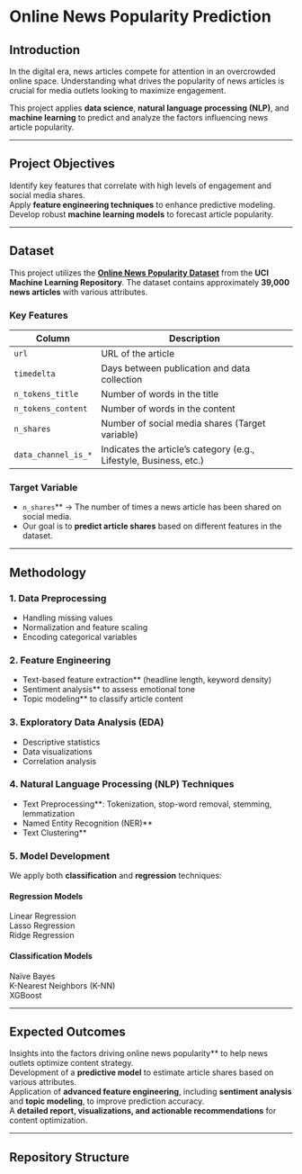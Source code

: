 #  Online News Popularity Prediction  

## Introduction  
In the digital era, news articles compete for attention in an overcrowded online space. Understanding what drives the popularity of news articles is crucial for media outlets looking to maximize engagement.  

This project applies **data science**, **natural language processing (NLP)**, and **machine learning** to predict and analyze the factors influencing news article popularity.  

---

##  Project Objectives  
 Identify key features that correlate with high levels of engagement and social media shares.  
Apply **feature engineering techniques** to enhance predictive modeling.  
 Develop robust **machine learning models** to forecast article popularity.  

---

##  Dataset  
This project utilizes the [**Online News Popularity Dataset**](https://archive.ics.uci.edu/dataset/332/online+news+popularity) from the **UCI Machine Learning Repository**. The dataset contains approximately **39,000 news articles** with various attributes.  

###  Key Features  
| Column | Description |
|--------|-------------|
| `url` | URL of the article |
| `timedelta` | Days between publication and data collection |
| `n_tokens_title` | Number of words in the title |
| `n_tokens_content` | Number of words in the content |
| `n_shares` | Number of social media shares (Target variable) |
| `data_channel_is_*` | Indicates the article’s category (e.g., Lifestyle, Business, etc.) |

###  Target Variable  
- `n_shares`** → The number of times a news article has been shared on social media.  
- Our goal is to **predict article shares** based on different features in the dataset.  

---

##  Methodology  

###  1. Data Preprocessing  
- Handling missing values  
- Normalization and feature scaling  
- Encoding categorical variables  

###  2. Feature Engineering  
- Text-based feature extraction** (headline length, keyword density)  
- Sentiment analysis** to assess emotional tone  
- Topic modeling** to classify article content  

###  3. Exploratory Data Analysis (EDA)  
- Descriptive statistics  
- Data visualizations  
- Correlation analysis  

###  4. Natural Language Processing (NLP) Techniques  
- Text Preprocessing**: Tokenization, stop-word removal, stemming, lemmatization  
- Named Entity Recognition (NER)**  
- Text Clustering**  

### 5. Model Development  
We apply both **classification** and **regression** techniques:  

####  Regression Models  
Linear Regression  
Lasso Regression  
Ridge Regression  

#### Classification Models  
Naïve Bayes  
 K-Nearest Neighbors (K-NN)  
 XGBoost  

---

##  Expected Outcomes  
Insights into the factors driving online news popularity** to help news outlets optimize content strategy.  
Development of a **predictive model** to estimate article shares based on various attributes.  
Application of **advanced feature engineering**, including **sentiment analysis** and **topic modeling**, to improve prediction accuracy.  
A **detailed report, visualizations, and actionable recommendations** for content optimization.  

---

##  Repository Structure  

